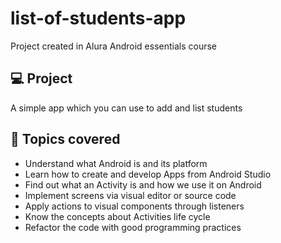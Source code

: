 # list-of-students-app
Project created in Alura Android essentials course

## 💻 Project

A simple app which you can use to add and list students

## :memo: Topics covered

- Understand what Android is and its platform
- Learn how to create and develop Apps from Android Studio
- Find out what an Activity is and how we use it on Android
- Implement screens via visual editor or source code
- Apply actions to visual components through listeners
- Know the concepts about Activities life cycle
- Refactor the code with good programming practices

